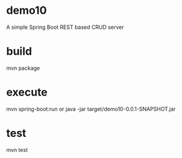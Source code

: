 # demo10
A simple Spring Boot REST based CRUD server


# build
mvn package

# execute
mvn spring-boot:run or
java -jar target/demo10-0.0.1-SNAPSHOT.jar

# test
mvn test
